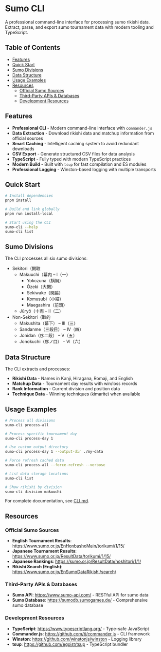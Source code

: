 <!-- omit in toc -->
# Sumo CLI

A professional command-line interface for processing sumo rikishi data. Extract, parse, and export sumo tournament data with modern tooling and TypeScript.

<!-- omit in toc -->
## Table of Contents

- [Features](#features)
- [Quick Start](#quick-start)
- [Sumo Divisions](#sumo-divisions)
- [Data Structure](#data-structure)
- [Usage Examples](#usage-examples)
- [Resources](#resources)
  - [Official Sumo Sources](#official-sumo-sources)
  - [Third-Party APIs \& Databases](#third-party-apis--databases)
  - [Development Resources](#development-resources)

## Features

- **Professional CLI** - Modern command-line interface with `commander.js`
- **Data Extraction** - Download rikishi data and matchup information from official sources
- **Smart Caching** - Intelligent caching system to avoid redundant downloads
- **CSV Export** - Generate structured CSV files for data analysis
- **TypeScript** - Fully typed with modern TypeScript practices
- **Modern Build** - Built with `tsup` for fast compilation and ES modules
- **Professional Logging** - Winston-based logging with multiple transports

## Quick Start

```bash
# Install dependencies
pnpm install

# Build and link globally
pnpm run install-local

# Start using the CLI
sumo-cli --help
sumo-cli list
```

## Sumo Divisions

The CLI processes all six sumo divisions:

- Sekitori（関取
  - Makuuchi（幕内 – I（一）
    - Yokozuna（横綱）
    - Ōzeki（大関）
    - Sekiwake（関脇）
    - Komusubi（小結）
    - Maegashira（前頭）
  - Jūryō（十両 – II（二）
- Non-Sekitori（取的
  - Makushita（幕下） – III（三）
  - Sandanme（三段目） – IV（四）
  - Jonidan（序二段） – V（五）
  - Jonokuchi（序ノ口） – VI（六）

## Data Structure

The CLI extracts and processes:

- **Rikishi Data** - Names in Kanji, Hiragana, Romaji, and English
- **Matchup Data** - Tournament day results with win/loss records
- **Rank Information** - Current division and position data
- **Technique Data** - Winning techniques (kimarite) when available

## Usage Examples

```bash
# Process all divisions
sumo-cli process-all

# Process specific tournament day
sumo-cli process-day 1

# Use custom output directory
sumo-cli process-day 1 --output-dir ./my-data

# Force refresh cached data
sumo-cli process-all --force-refresh --verbose

# List data storage locations
sumo-cli list

# Show rikishi by division
sumo-cli division makuuchi
```

For complete documentation, see [CLI.md](./CLI.md).

## Resources

### Official Sumo Sources

- **English Tournament Results**: <https://www.sumo.or.jp/EnHonbashoMain/torikumi/1/15/>
- **Japanese Tournament Results**: <https://www.sumo.or.jp/ResultData/torikumi/1/15/>
- **Japanese Rankings**: <https://sumo.or.jp/ResultData/hoshitori/1/1/>
- **Rikishi Search (English)**: <https://www.sumo.or.jp/EnSumoDataRikishi/search/>

### Third-Party APIs & Databases

- **Sumo API**: <https://www.sumo-api.com/> - RESTful API for sumo data
- **Sumo Database**: <https://sumodb.sumogames.de/> - Comprehensive sumo database

### Development Resources

- **TypeScript**: <https://www.typescriptlang.org/> - Type-safe JavaScript
- **Commander.js**: <https://github.com/tj/commander.js> - CLI framework
- **Winston**: <https://github.com/winstonjs/winston> - Logging library
- **tsup**: <https://github.com/egoist/tsup> - TypeScript bundler
